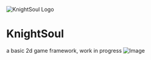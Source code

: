 ![KnightSoul Logo](https://github.com/WeakKnight/KnightSoul/blob/master/logo.png)
# KnightSoul
a basic 2d game framework, work in progress
![Image](https://github.com/WeakKnight/KnightSoul/blob/master/KnightSoulShot.png?raw=true)